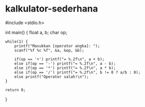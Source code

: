 # kalkulator-sederhana




#include <stdio.h>

int main() {
    float a, b;
    char op;
    
    while(1) { 
        printf("Masukkan [operator angka]: ");
        scanf("%f %c %f", &a, &op, &b);
        
        if(op == '+') printf("= %.2f\n", a + b);
        else if(op == '-') printf("= %.2f\n", a - b);
        else if(op == '*') printf("= %.2f\n", a * b);
        else if(op == '/') printf("= %.2f\n", b != 0 ? a/b : 0);
        else printf("Operator salah!\n");
    }
    
    return 0;
}
